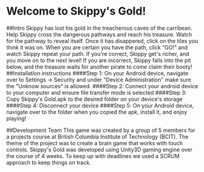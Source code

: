 # Welcome to Skippy's Gold!

##Intro
Skippy has lost his gold in the treacherous caves of the carribean. Help Skippy cross the dangerous pathways and reach his treasure.
	Watch for the pathway to reveal itself. Once it has disappered, click on the tiles you think it was on. When you are certain you have the path, click "GO!" and watch Skippy repeat your path. If you're correct, Skippy get's richer, and you move on to the next level! If you are incorrect, Skippy falls into the pit below, and the treasure waits for another pirate to come claim their booty!
##Installation instructions
####Step 1:
On your Android device, navigate over to Settings -> Security and under "Device Administration" make sure the "Unknow sources" is allowed.
####Step 2:
Connect your android device to your computer and ensure file transfer mode is selected
####Step 3:
Copy Skippy's Gold.apk to the desired folder on your device's storage
####Step 4:
Disconnect your device
####Step 5:
On your Android device, navigate over to the folder when you copied the apk, install it, and enjoy playing!

##Development Team
This game was created by a group of 5 members for a projects course at British Columbia Institute of Technology (BCIT). The theme of the project was to create a brain game that works with touch controls. Skippy's Gold was developed using Unity3D gaming engine over the course of 4 weeks. To keep up with deadlines we used a SCRUM approach to keep things on track.
